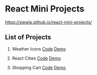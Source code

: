 # React Mini Projects

https://siewla.github.io/react-mini-projects/

## List of Projects

1. Weather Icons
   [Code](./weather-icons)
   [Demo](https://siewla.github.io/react-mini-projects/weather-icons/build/)

2. React Cities
   [Code](./react-cities)
   [Demo](https://siewla.github.io/react-mini-projects/react-cities/build/)

3. Shopping Cart
   [Code](./shopping-cart)
   [Demo](https://siewla.github.io/react-mini-projects/shopping-cart/build/)
